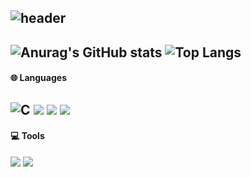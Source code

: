 ![header](https://capsule-render.vercel.app/api?type=waving&text=👋+I’m+leeeyubin&color=0:EEFF00,100:a82da8&height=230&section=header)
---
![Anurag's GitHub stats](https://github-readme-stats.vercel.app/api?username=leeeyubin&show_icons=true&theme=radical)
![Top Langs](https://github-readme-stats.vercel.app/api/top-langs/?username=leeeyubin&layout=compact&theme=radical)
---
 #### 🌐 Languages
![C](https://img.shields.io/badge/c-%2300599C.svg?style=flat&logo=c&logoColor=white) <img src="https://img.shields.io/badge/Java-007396?style=flat&logo=Java&logoColor=white"/> <img src="https://img.shields.io/badge/C++-00599C?style=flat&logo=c%2B%2B&logoColor=white"> <img src="https://img.shields.io/badge/Kotlin-7F52FF?style=flat&logo=kotlin&logoColor=white">
---
#### 💻 Tools
<img src="https://img.shields.io/badge/github-181717?style=flat&logo=github&logoColor=white"> <img src="https://img.shields.io/badge/Andoid Studio-3DDC84?style=flat&logo=android studio&logoColor=white"> <br>
